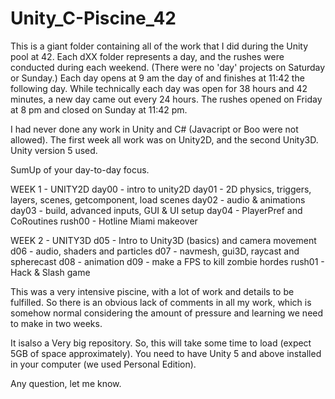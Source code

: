 # Unity_C-Piscine_42
This is a giant folder containing all of the work that I did during the Unity pool at 42. Each dXX folder represents a day, and the rushes were conducted during each weekend. (There were no 'day' projects on Saturday or Sunday.) Each day opens at 9 am the day of and finishes at 11:42 the following day. While technically each day was open for 38 hours and 42 minutes, a new day came out every 24 hours. The rushes opened on Friday at 8 pm and closed on Sunday at 11:42 pm.

I had never done any work in Unity and C# (Javacript or Boo were not allowed).
The first week all work was on Unity2D, and the second Unity3D.
Unity version 5 used.

SumUp of your day-to-day focus.

WEEK 1 - UNITY2D
day00 - intro to unity2D
day01 - 2D physics, triggers, layers, scenes, getcomponent, load scenes
day02 - audio & animations
day03 - build, advanced inputs, GUI & UI setup
day04 - PlayerPref and CoRoutines
rush00 - Hotline Miami makeover

WEEK 2 - UNITY3D
d05 - Intro to Unity3D (basics) and camera movement
d06 - audio, shaders and particles
d07 - navmesh, gui3D, raycast and spherecast
d08 - animation
d09 - make a FPS to kill zombie hordes
rush01 - Hack & Slash game


This was a very intensive piscine, with a lot of work and details to be fulfilled.
So there is an obvious lack of comments in all my work, which is somehow normal considering the amount of pressure and learning we need to make in two weeks. 

It isalso a Very big repository. So, this will take some time to load (expect 5GB of space approximately).
You need to have Unity 5 and above installed in your computer (we used Personal Edition).

Any question, let me know.
